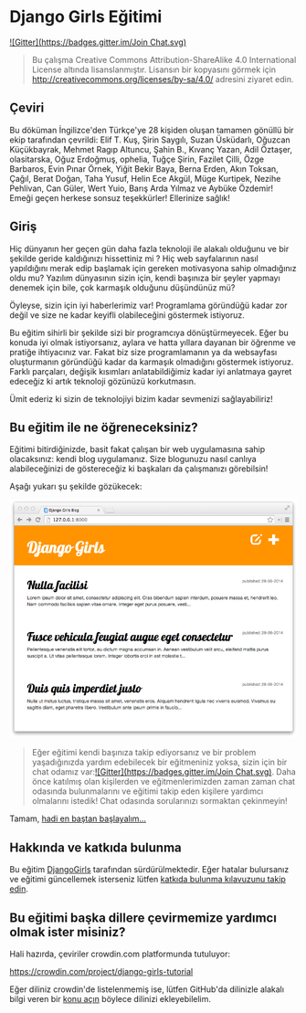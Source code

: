 # Django Girls Eğitimi

[![Gitter](https://badges.gitter.im/Join Chat.svg)](https://gitter.im/DjangoGirls/tutorial?utm_source=badge&utm_medium=badge&utm_campaign=pr-badge&utm_content=badge)

> Bu çalışma Creative Commons Attribution-ShareAlike 4.0 International License altında lisanslanmıştır. Lisansın bir kopyasını görmek için http://creativecommons.org/licenses/by-sa/4.0/ adresini ziyaret edin.

## Çeviri

Bu döküman İngilizce'den Türkçe'ye 28 kişiden oluşan tamamen gönüllü bir ekip tarafından çevrildi: Elif T. Kuş, Şirin Saygılı, Suzan Üsküdarlı, Oğuzcan Küçükbayrak, Mehmet Ragıp Altuncu, Şahin B., Kıvanç Yazan, Adil Öztaşer, olasitarska, Oğuz Erdoğmuş, ophelia, Tuğçe Şirin, Fazilet Çilli, Özge Barbaros, Evin Pınar Örnek, Yiğit Bekir Baya, Berna Erden, Akın Toksan, Çağıl, Berat Doğan, Taha Yusuf, Helin Ece Akgül, Müge Kurtipek, Nezihe Pehlivan, Can Güler, Wert Yuio, Barış Arda Yılmaz ve Aybüke Özdemir! Emeği geçen herkese sonsuz teşekkürler! Ellerinize sağlık!

## Giriş

Hiç dünyanın her geçen gün daha fazla teknoloji ile alakalı olduğunu ve bir şekilde geride kaldığınızı hissettiniz mi ? Hiç web sayfalarının nasıl yapıldığını merak edip başlamak için gereken motivasyona sahip olmadığınız oldu mu? Yazılım dünyasının sizin için, kendi başınıza bir şeyler yapmayı denemek için bile, çok karmaşık olduğunu düşündünüz mü?

Öyleyse, sizin için iyi haberlerimiz var! Programlama göründüğü kadar zor değil ve size ne kadar keyifli olabileceğini göstermek istiyoruz.

Bu eğitim sihirli bir şekilde sizi bir programcıya dönüştürmeyecek. Eğer bu konuda iyi olmak istiyorsanız, aylara ve hatta yıllara dayanan bir öğrenme ve pratiğe ihtiyacınız var. Fakat biz size programlamanın ya da websayfası oluşturmanın göründüğü kadar da karmaşık olmadığını göstermek istiyoruz. Farklı parçaları, değişik kısımları anlatabildiğimiz kadar iyi anlatmaya gayret edeceğiz ki artık teknoloji gözünüzü korkutmasın.

Ümit ederiz ki sizin de teknolojiyi bizim kadar sevmenizi sağlayabiliriz!

## Bu eğitim ile ne öğreneceksiniz?

Eğitimi bitirdiğinizde, basit fakat çalışan bir web uygulamasına sahip olacaksınız: kendi blog uygulamanız. Size blogunuzu nasıl canlıya alabileceğinizi de göstereceğiz ki başkaları da çalışmanızı görebilsin!

Aşağı yukarı şu şekilde gözükecek:

![Şekil 0.1][2]

 [2]: images/application.png

> Eğer eğitimi kendi başınıza takip ediyorsanız ve bir problem yaşadığınızda yardım edebilecek bir eğitmeniniz yoksa, sizin için bir chat odamız var:[![Gitter](https://badges.gitter.im/Join Chat.svg)](https://gitter.im/DjangoGirls/tutorial?utm_source=badge&utm_medium=badge&utm_campaign=pr-badge&utm_content=badge). Daha önce katılmış olan kişilerden ve eğitmenlerimizden zaman zaman chat odasında bulunmalarını ve eğitimi takip eden kişilere yardımcı olmalarını istedik! Chat odasında sorularınızı sormaktan çekinmeyin!

Tamam, [hadi en baştan başlayalım...][3]

 [3]: ./how_the_internet_works/README.md

## Hakkında ve katkıda bulunma

Bu eğitim [DjangoGirls][4] tarafından sürdürülmektedir. Eğer hatalar bulursanız ve eğitimi güncellemek isterseniz lütfen [katkıda bulunma kılavuzunu takip edin][5].

 [4]: http://djangogirls.org/
 [5]: https://github.com/DjangoGirls/tutorial/blob/master/README.md

## Bu eğitimi başka dillere çevirmemize yardımcı olmak ister misiniz?

Hali hazırda, çeviriler crowdin.com platformunda tutuluyor:

https://crowdin.com/project/django-girls-tutorial

Eğer diliniz crowdin'de listelenmemiş ise, lütfen GitHub'da dilinizle alakalı bilgi veren bir [konu açın][6] böylece dilinizi ekleyebilelim.

 [6]: https://github.com/DjangoGirls/tutorial/issues/new
